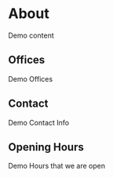 # About

Demo content

## Offices

Demo Offices

## Contact

Demo Contact Info

## Opening Hours

Demo Hours that we are open
